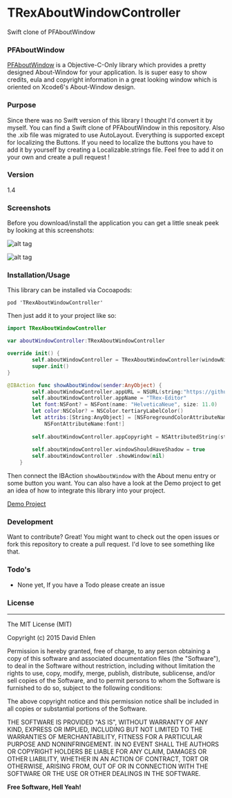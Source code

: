 # TRexAboutWindowController
Swift clone of PFAboutWindow

### PFAboutWindow
[PFAboutWindow](https://github.com/perfaram/PFAboutWindow) is a Objective-C-Only library which provides a pretty designed About-Window for your application. Is is super easy to show credits, eula and copyright information in a great looking window which is oriented on Xcode6's About-Window design.

### Purpose
Since there was no Swift version of this library I thought I'd convert it by myself. You can find a Swift clone of PFAboutWindow in this repository. Also the .xib file was migrated to use AutoLayout. Everything is supported except for localizing the Buttons. If you need to localize the buttons you have to add it by yourself by creating a Localizable.strings file. Feel free to add it on your own and create a pull request !

### Version
1.4

### Screenshots
Before you download/install the application you can get a little sneak peek by looking at this screenshots:

![alt tag](https://raw.github.com/dehlen/TRexAboutWindowController/master/screenshot1.png)

![alt tag](https://raw.github.com/dehlen/TRexAboutWindowController/master/screenshot2.png)

### Installation/Usage

This library can be installed via Cocoapods:

```
pod 'TRexAboutWindowController'
```

Then just add it to your project like so:

```swift
import TRexAboutWindowController

var aboutWindowController:TRexAboutWindowController

override init() {
        self.aboutWindowController = TRexAboutWindowController(windowNibName: "PFAboutWindow")
        super.init()
}

@IBAction func showAboutWindow(sender:AnyObject) {
        self.aboutWindowController.appURL = NSURL(string:"https://github.com/T-Rex-Editor/")!
        self.aboutWindowController.appName = "TRex-Editor"
        let font:NSFont? = NSFont(name: "HelveticaNeue", size: 11.0)
        let color:NSColor? = NSColor.tertiaryLabelColor()
        let attribs:[String:AnyObject] = [NSForegroundColorAttributeName:color!,
            NSFontAttributeName:font!]
        
        self.aboutWindowController.appCopyright = NSAttributedString(string: "Copyright (c) 2015 David Ehlen", attributes: attribs)
        
        self.aboutWindowController.windowShouldHaveShadow = true
        self.aboutWindowController .showWindow(nil)
    }

```

Then connect the IBAction `showAboutWindow` with the About menu entry or some button you want.
You can also have a look at the Demo project to get an idea of how to integrate this library into your project.

[Demo Project](https://github.com/dehlen/TRexAboutWindowControllerDemo)

### Development

Want to contribute? Great!
You might want to check out the open issues or fork this repository to create a pull request. I'd love to see something like that.

### Todo's
- None yet, If you have a Todo please create an issue

### License
----

The MIT License (MIT)

Copyright (c) 2015 David Ehlen

Permission is hereby granted, free of charge, to any person obtaining a copy
of this software and associated documentation files (the "Software"), to deal
in the Software without restriction, including without limitation the rights
to use, copy, modify, merge, publish, distribute, sublicense, and/or sell
copies of the Software, and to permit persons to whom the Software is
furnished to do so, subject to the following conditions:

The above copyright notice and this permission notice shall be included in
all copies or substantial portions of the Software.

THE SOFTWARE IS PROVIDED "AS IS", WITHOUT WARRANTY OF ANY KIND, EXPRESS OR
IMPLIED, INCLUDING BUT NOT LIMITED TO THE WARRANTIES OF MERCHANTABILITY,
FITNESS FOR A PARTICULAR PURPOSE AND NONINFRINGEMENT. IN NO EVENT SHALL THE
AUTHORS OR COPYRIGHT HOLDERS BE LIABLE FOR ANY CLAIM, DAMAGES OR OTHER
LIABILITY, WHETHER IN AN ACTION OF CONTRACT, TORT OR OTHERWISE, ARISING FROM,
OUT OF OR IN CONNECTION WITH THE SOFTWARE OR THE USE OR OTHER DEALINGS IN
THE SOFTWARE.

**Free Software, Hell Yeah!**
